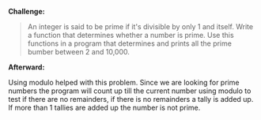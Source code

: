 **Challenge:**

>An integer is said to be prime if it's divisible by only 1 and itself. Write a function that determines whether a number is prime. Use this functions in a program that determines and prints all the prime bumber between 2 and 10,000. 

**Afterward:**

Using modulo helped with this problem. Since we are looking for prime numbers the program will count up till the current number using modulo to test if there are no remainders, if there is no remainders a tally is added up. If more than 1 tallies are added up the number is not prime.
